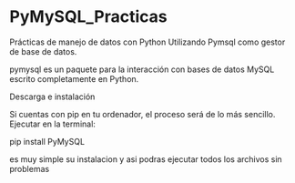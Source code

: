 # PyMySQL_Practicas
Prácticas de manejo de datos con Python Utilizando Pymsql como gestor de base de datos. 




pymysql es un paquete para la interacción con bases de datos MySQL escrito completamente en Python.

Descarga e instalación

Si cuentas con pip en tu ordenador, el proceso será de lo más sencillo. Ejecutar en la terminal:

pip install PyMySQL

es muy simple su instalacion y asi podras ejecutar todos los archivos sin problemas




